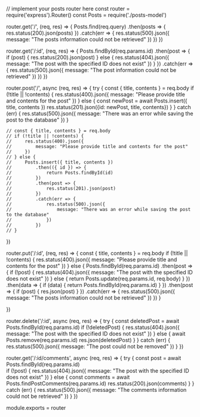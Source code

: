// implement your posts router here
const router = require('express').Router()
const Posts = require('./posts-model')

router.get('/', (req, res) => {
    Posts.find(req.query)
        .then(posts => {
            res.status(200).json(posts)
        })
        .catch(err => {
            res.status(500).json({
                message: "The posts information could not be retrieved"
            })
        })
})

router.get('/:id', (req, res) => {
    Posts.findById(req.params.id)
        .then(post => {
            if (post) {
                res.status(200).json(post)
            } else {
                res.status(404).json({
                    message: "The post with the specified ID does not exist"
                })
            }
        })
        .catch(err => {
            res.status(500).json({
                message: "The post information could not be retrieved"
            })
        })
})

router.post('/', async (req, res) => {
    try {
        const { title, contents } = req.body
        if (!title || !contents) {
            res.status(400).json({
                message: "Please provide title and contents for the post"
            })
        } else {
            const newPost = await Posts.insert({ title, contents })
            res.status(201).json({id: newPost, title, contents})
        }
    } catch (err) {
        res.status(500).json({
            message: "There was an error while saving the post to the database"
        })
    }

    // const { title, contents } = req.body
    // if (!title || !contents) {
    //     res.status(400).json({
    //         message: "Please provide title and contents for the post"
    //     })
    // } else {
    //     Posts.insert({ title, contents })
    //         .then(({ id }) => {
    //             return Posts.findById(id)
    //         })
    //         .then(post => {
    //             res.status(201).json(post)
    //         })
    //         .catch(err => {
    //             res.status(500).json({
    //                 message: "There was an error while saving the post to the database"
    //             })
    //         })
    // }
})

router.put('/:id', (req, res) => {
    const { title, contents } = req.body
    if (!title || !contents) {
        res.status(400).json({
            message: "Please provide title and contents for the post"
        })
    } else {
        Posts.findById(req.params.id)
            .then(post => {
                if (!post) {
                    res.status(404).json({
                        message: "The post with the specified ID does not exist"
                    })
                } else {
                    return Posts.update(req.params.id, req.body)
                }
            })
            .then(data => {
                if (data) {
                    return Posts.findById(req.params.id)
                }
            })
            .then(post => {
                if (post) {
                    res.json(post)
                }
            })
            .catch(err => {
                res.status(500).json({
                    message: "The posts information could not be retrieved"
                })
            })
    }

})

router.delete('/:id', async (req, res) => {
    try {
        const deletedPost = await Posts.findById(req.params.id)
        if (!deletedPost) {
            res.status(404).json({
                message: "The post with the specified ID does not exist"
            })
        } else {
            await Posts.remove(req.params.id)
            res.json(deletedPost)
        }
    } catch (err) {
        res.status(500).json({
            message: "The post could not be removed"
        })
    }
})

router.get('/:id/comments', async (req, res) => {
    try {
        const post = await Posts.findById(req.params.id)  
        if (!post) {
            res.status(404).json({
                message: "The post with the specified ID does not exist"
            })
        } else {
            const comments = await Posts.findPostComments(req.params.id)
            res.status(200).json(comments)
        }
    } catch (err) {
        res.status(500).json({
            message: "The comments information could not be retrieved"
        })
    }
})


module.exports = router
